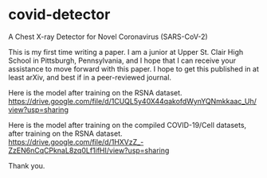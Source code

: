 # covid-detector
A Chest X-ray Detector for Novel Coronavirus (SARS-CoV-2)

This is my first time writing a paper. I am a junior at Upper St. Clair High School in Pittsburgh, Pennsylvania, and I hope that I can receive your assistance to move forward with this paper. I hope to get this published in at least arXiv, and best if in a peer-reviewed journal.

Here is the model after training on the RSNA dataset. <https://drive.google.com/file/d/1CUQL5y40X44qakofdWynYQNmkkaac_Uh/view?usp=sharing>

Here is the model after training on the compiled COVID-19/Cell datasets, after training on the RSNA dataset. <https://drive.google.com/file/d/1HXVzZ_-ZzEN6nCqCPknaL8zq0Lf1ifHI/view?usp=sharing>

Thank you.
